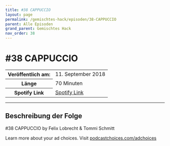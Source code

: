 ```yaml
---
title: #38 CAPPUCCIO
layout: page
permalink: /gemischtes-hack/episoden/38-CAPPUCCIO
parent: Alle Episoden
grand_parent: Gemischtes Hack
nav_order: 38
---
```


# #38 CAPPUCCIO
<table class="resp-table dcf-table dcf-table-responsive dcf-table-bordered dcf-table-striped dcf-w-100%">
                    <tbody>
                        <tr>
                            <th scope="row">Veröffentlich am:</th>
                            <td data-label="Veröffentlich am:">11. September 2018</td>
                        </tr>
                        <tr>
                            <th scope="row">Länge </th>
                            <td data-label="Länge ">70 Minuten</td>
                        </tr><tr>
                                <th scope="row">Spotify Link</th>
                                <td data-label="Spotify Link"><a href="https://open.spotify.com/episode/3nUkY2rVcTRlRnv05A67Gz">Spotify Link</a></td>
                            </tr></tbody>
                </table>

***

## Beschreibung der Folge

<div>
<p>#38 CAPPUCCIO by Felix Lobrecht &amp; Tommi Schmitt</p><p> </p><p>Learn more about your ad choices. Visit <a href="https://podcastchoices.com/adchoices">podcastchoices.com/adchoices</a></p>  
</div>

